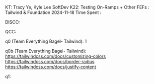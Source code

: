 KT: Tracy Ye, Kyle Lee
SoftDev
K22: Testing On-Ramps + Other FEFs : Tailwind & Foundation
2024-11-18
Time Spent :

DISCO:

QCC:

q0 (Team Everything Bagel- Tailwind):
  1

q0b (Team Everything Bagel- Tailwind):
  https://tailwindcss.com/docs/customizing-colors
  https://tailwindcss.com/docs/border-radius
  https://tailwindcss.com/docs/justify-content

q1:
